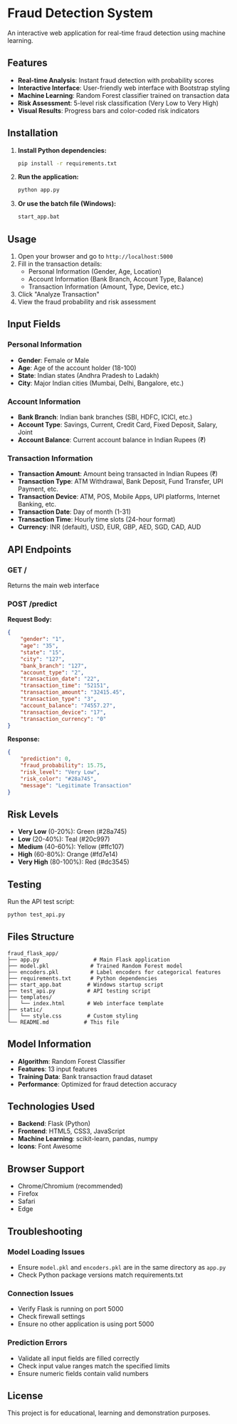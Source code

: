 # Fraud Detection System

An interactive web application for real-time fraud detection using machine learning.

## Features

- **Real-time Analysis**: Instant fraud detection with probability scores
- **Interactive Interface**: User-friendly web interface with Bootstrap styling
- **Machine Learning**: Random Forest classifier trained on transaction data
- **Risk Assessment**: 5-level risk classification (Very Low to Very High)
- **Visual Results**: Progress bars and color-coded risk indicators

## Installation

1. **Install Python dependencies:**
   ```bash
   pip install -r requirements.txt
   ```

2. **Run the application:**
   ```bash
   python app.py
   ```

3. **Or use the batch file (Windows):**
   ```bash
   start_app.bat
   ```

## Usage

1. Open your browser and go to `http://localhost:5000`
2. Fill in the transaction details:
   - Personal Information (Gender, Age, Location)
   - Account Information (Bank Branch, Account Type, Balance)
   - Transaction Information (Amount, Type, Device, etc.)
3. Click "Analyze Transaction"
4. View the fraud probability and risk assessment

## Input Fields

### Personal Information
- **Gender**: Female or Male
- **Age**: Age of the account holder (18-100)
- **State**: Indian states (Andhra Pradesh to Ladakh)
- **City**: Major Indian cities (Mumbai, Delhi, Bangalore, etc.)

### Account Information
- **Bank Branch**: Indian bank branches (SBI, HDFC, ICICI, etc.)
- **Account Type**: Savings, Current, Credit Card, Fixed Deposit, Salary, Joint
- **Account Balance**: Current account balance in Indian Rupees (₹)

### Transaction Information
- **Transaction Amount**: Amount being transacted in Indian Rupees (₹)
- **Transaction Type**: ATM Withdrawal, Bank Deposit, Fund Transfer, UPI Payment, etc.
- **Transaction Device**: ATM, POS, Mobile Apps, UPI platforms, Internet Banking, etc.
- **Transaction Date**: Day of month (1-31)
- **Transaction Time**: Hourly time slots (24-hour format)
- **Currency**: INR (default), USD, EUR, GBP, AED, SGD, CAD, AUD

## API Endpoints

### GET /
Returns the main web interface

### POST /predict
**Request Body:**
```json
{
    "gender": "1",
    "age": "35",
    "state": "15",
    "city": "127",
    "bank_branch": "127",
    "account_type": "2",
    "transaction_date": "22",
    "transaction_time": "52151",
    "transaction_amount": "32415.45",
    "transaction_type": "3",
    "account_balance": "74557.27",
    "transaction_device": "17",
    "transaction_currency": "0"
}
```

**Response:**
```json
{
    "prediction": 0,
    "fraud_probability": 15.75,
    "risk_level": "Very Low",
    "risk_color": "#28a745",
    "message": "Legitimate Transaction"
}
```

## Risk Levels

- **Very Low** (0-20%): Green (#28a745)
- **Low** (20-40%): Teal (#20c997)
- **Medium** (40-60%): Yellow (#ffc107)
- **High** (60-80%): Orange (#fd7e14)
- **Very High** (80-100%): Red (#dc3545)

## Testing

Run the API test script:
```bash
python test_api.py
```

## Files Structure

```
fraud_flask_app/
├── app.py                 # Main Flask application
├── model.pkl             # Trained Random Forest model
├── encoders.pkl          # Label encoders for categorical features
├── requirements.txt      # Python dependencies
├── start_app.bat        # Windows startup script
├── test_api.py          # API testing script
├── templates/
│   └── index.html       # Web interface template
├── static/
│   └── style.css        # Custom styling
└── README.md           # This file
```

## Model Information

- **Algorithm**: Random Forest Classifier
- **Features**: 13 input features
- **Training Data**: Bank transaction fraud dataset
- **Performance**: Optimized for fraud detection accuracy

## Technologies Used

- **Backend**: Flask (Python)
- **Frontend**: HTML5, CSS3, JavaScript
- **Machine Learning**: scikit-learn, pandas, numpy
- **Icons**: Font Awesome

## Browser Support

- Chrome/Chromium (recommended)
- Firefox
- Safari
- Edge

## Troubleshooting

### Model Loading Issues
- Ensure `model.pkl` and `encoders.pkl` are in the same directory as `app.py`
- Check Python package versions match requirements.txt

### Connection Issues
- Verify Flask is running on port 5000
- Check firewall settings
- Ensure no other application is using port 5000

### Prediction Errors
- Validate all input fields are filled correctly
- Check input value ranges match the specified limits
- Ensure numeric fields contain valid numbers

## License

This project is for educational, learning and demonstration purposes.
